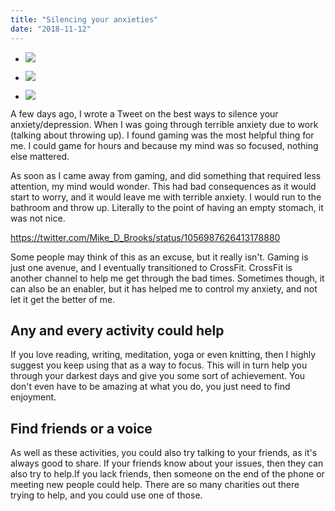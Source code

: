 ```yaml
---
title: "Silencing your anxieties"
date: "2018-11-12"
---
```


- ![](/blog/wp-content/uploads/2018/11/sean-do-782269-unsplash.jpg)
    
- ![](/blog/wp-content/uploads/2018/10/FB_IMG_1540208073223.jpg)
    
- ![](/blog/wp-content/uploads/2018/11/magda-fou-428407-unsplash.jpg)
    

A few days ago, I wrote a Tweet on the best ways to silence your anxiety/depression. When I was going through terrible anxiety due to work (talking about throwing up). I found gaming was the most helpful thing for me. I could game for hours and because my mind was so focused, nothing else mattered.

As soon as I came away from gaming, and did something that required less attention, my mind would wonder. This had bad consequences as it would start to worry, and it would leave me with terrible anxiety. I would run to the bathroom and throw up. Literally to the point of having an empty stomach, it was not nice.

https://twitter.com/Mike_D_Brooks/status/1056987626413178880

Some people may think of this as an excuse, but it really isn't. Gaming is just one avenue, and I eventually transitioned to CrossFit. CrossFit is another channel to help me get through the bad times. Sometimes though, it can also be an enabler, but it has helped me to control my anxiety, and not let it get the better of me.

## Any and every activity could help

If you love reading, writing, meditation, yoga or even knitting, then I highly suggest you keep using that as a way to focus. This will in turn help you through your darkest days and give you some sort of achievement. You don't even have to be amazing at what you do, you just need to find enjoyment.

## Find friends or a voice

As well as these activities, you could also try talking to your friends, as it's always good to share. If your friends know about your issues, then they can also try to help.If you lack friends, then someone on the end of the phone or meeting new people could help. There are so many charities out there trying to help, and you could use one of those.
